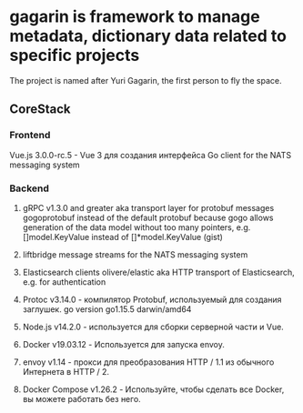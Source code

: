 # gagarin is framework to manage metadata, dictionary data related to specific projects

The project is named after Yuri Gagarin, the first person to fly the space.

## CoreStack
### Frontend
Vue.js 3.0.0-rc.5 - Vue 3 для создания интерфейса
Go client for the NATS messaging system

### Backend
1. gRPC v1.3.0 and greater aka transport layer for protobuf messages
gogoprotobuf instead of the default protobuf because gogo allows generation of the data model without too many pointers, e.g. []model.KeyValue instead of []*model.KeyValue (gist)

2. liftbridge message streams for the NATS messaging system
3. Elasticsearch clients olivere/elastic aka HTTP transport of Elasticsearch, e.g. for authentication
4. Protoc v3.14.0 - компилятор Protobuf, используемый для создания заглушек.
go version go1.15.5 darwin/amd64
5. Node.js v14.2.0 - используется для сборки серверной части и Vue.
6. Docker v19.03.12 - Используется для запуска envoy.
7. envoy v1.14 - прокси для преобразования HTTP / 1.1 из обычного Интернета в HTTP / 2.
8. Docker Compose v1.26.2 - Используйте, чтобы сделать все Docker, вы можете работать без него.
